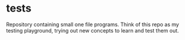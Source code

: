 # tests
Repository containing small one file programs. Think of this repo as my testing playground,
trying out new concepts to learn and test them out.
